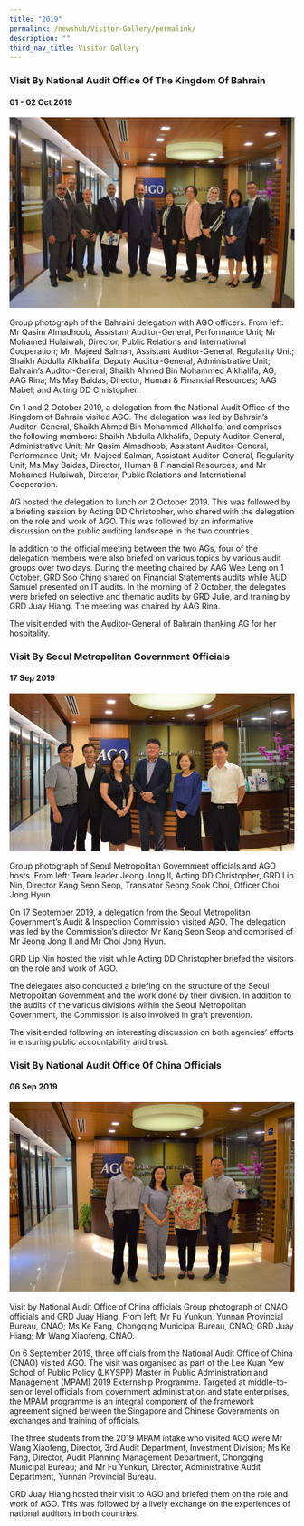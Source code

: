 ```yaml
---
title: "2019"
permalink: /newshub/Visitor-Gallery/permalink/
description: ""
third_nav_title: Visitor Gallery
---
```

### Visit By National Audit Office Of The Kingdom Of Bahrain
#### 01 - 02 Oct 2019

![](/images/Visitors/Bahrain%202019.jpg)

Group photograph of the Bahraini delegation with AGO officers. From left: Mr Qasim Almadhoob, Assistant Auditor-General, Performance Unit; Mr Mohamed Hulaiwah, Director, Public Relations and International Cooperation; Mr. Majeed Salman, Assistant Auditor-General, Regularity Unit; Shaikh Abdulla Alkhalifa, Deputy Auditor-General, Administrative Unit; Bahrain’s Auditor-General, Shaikh Ahmed Bin Mohammed Alkhalifa; AG; AAG Rina; Ms May Baidas, Director, Human & Financial Resources; AAG Mabel; and Acting DD Christopher.

On 1 and 2 October 2019, a delegation from the National Audit Office of the Kingdom of Bahrain visited AGO. The delegation was led by Bahrain’s Auditor-General, Shaikh Ahmed Bin Mohammed Alkhalifa, and comprises the following members: Shaikh Abdulla Alkhalifa, Deputy Auditor-General, Administrative Unit; Mr Qasim Almadhoob, Assistant Auditor-General, Performance Unit; Mr. Majeed Salman, Assistant Auditor-General, Regularity Unit; Ms May Baidas, Director, Human & Financial Resources; and Mr Mohamed Hulaiwah, Director, Public Relations and International Cooperation.

AG hosted the delegation to lunch on 2 October 2019. This was followed by a briefing session by Acting DD Christopher, who shared with the delegation on the role and work of AGO. This was followed by an informative discussion on the public auditing landscape in the two countries.

In addition to the official meeting between the two AGs, four of the delegation members were also briefed on various topics by various audit groups over two days. During the meeting chaired by AAG Wee Leng on 1 October, GRD Soo Ching shared on Financial Statements audits while AUD Samuel presented on IT audits.  In the morning of 2 October, the delegates were briefed on selective and thematic audits by GRD Julie, and training by GRD Juay Hiang. The meeting was chaired by AAG Rina.

The visit ended with the Auditor-General of Bahrain thanking AG for her hospitality.





### Visit By Seoul Metropolitan Government Officials
#### 17 Sep 2019

![](/images/Visitors/Seoul%20Met%202019.jpg)

Group photograph of Seoul Metropolitan Government officials and AGO hosts. From left: Team leader Jeong Jong Il, Acting DD Christopher, GRD Lip Nin, Director Kang Seon Seop, Translator Seong Sook Choi, Officer Choi Jong Hyun.

On 17 September 2019, a delegation from the Seoul Metropolitan Government’s Audit & Inspection Commission visited AGO. The delegation was led by the Commission’s director Mr Kang Seon Seop and comprised of Mr Jeong Jong Il and Mr Choi Jong Hyun.

GRD Lip Nin hosted the visit while Acting DD Christopher briefed the visitors on the role and work of AGO.

The delegates also conducted a briefing on the structure of the Seoul Metropolitan Government and the work done by their division. In addition to the audits of the various divisions within the Seoul Metropolitan Government, the Commission is also involved in graft prevention.

The visit ended following an interesting discussion on both agencies’ efforts in ensuring public accountability and trust.





### Visit By National Audit Office Of China Officials
#### 06 Sep 2019

![](/images/Visitors/CNAO%202019.jpg)

Visit by National Audit Office of China officials
Group photograph of CNAO officials and GRD Juay Hiang. From left: Mr Fu Yunkun, Yunnan Provincial Bureau, CNAO; Ms Ke Fang, Chongqing Municipal Bureau, CNAO; GRD Juay Hiang; Mr Wang Xiaofeng, CNAO.

On 6 September 2019, three officials from the National Audit Office of China (CNAO) visited AGO. The visit was organised as part of the Lee Kuan Yew School of Public Policy (LKYSPP) Master in Public Administration and Management (MPAM) 2019 Externship Programme. Targeted at middle-to-senior level  officials from government administration and state enterprises, the MPAM programme is an integral component of the framework agreement signed between the Singapore and Chinese Governments on exchanges and training of officials.  

The three students from the 2019 MPAM intake who visited AGO were Mr Wang Xiaofeng, Director, 3rd Audit Department, Investment Division; Ms Ke Fang, Director, Audit Planning Management Department, Chongqing Municipal Bureau; and Mr Fu Yunkun, Director, Administrative Audit Department, Yunnan Provincial Bureau. 

GRD Juay Hiang hosted their visit to AGO and briefed them on the role and work of AGO. This was followed by a lively exchange on the experiences of national auditors in both countries.